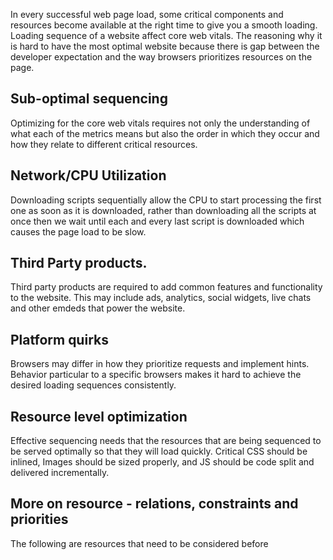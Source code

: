 
In every successful web page load, some critical components and resources become available at the right time to give you a smooth loading.
Loading sequence of a website affect core web vitals.
The reasoning why it is hard to have the most optimal website because there is gap between the developer expectation and the way browsers prioritizes resources on the page.

## Sub-optimal sequencing

Optimizing for the core web vitals requires not only the understanding of what each of the metrics means but also the order in which they occur and how they relate to different critical resources.

## Network/CPU Utilization

Downloading scripts sequentially allow the CPU to start processing the first one as soon as it is downloaded, rather than downloading all the scripts at once then we wait until each and every last script is downloaded which causes the page load to be slow.

## Third Party products.
Third party products are required to add common features and functionality to the website. This may include ads, analytics, social widgets, live chats and other emdeds that power the website.

## Platform quirks 
Browsers may differ in how they prioritize requests and implement hints.
Behavior particular to a specific browsers makes it hard to achieve the desired loading sequences consistently.

## Resource level optimization

Effective sequencing needs that the resources that are being sequenced to be served optimally so that they will load quickly.
Critical CSS should be inlined, Images should be sized properly, and JS should be code split and delivered incrementally.


## More on resource - relations, constraints and priorities

The following are resources that need to be considered before 



